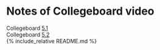 # Notes of Collegeboard video
Collegeboard [5.1](5.1) <br>
Collegeboard [5.2](5.2) <br>
{% include_relative README.md %}
